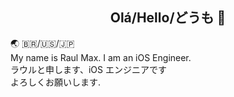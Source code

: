 <h2 align="center">Olá/Hello/どうも 👋</h2>

🌏 🇧🇷/🇺🇸/🇯🇵<br />
My name is Raul Max. I am an iOS Engineer.<br />
ラウルと申します、iOS エンジニアです<br />
よろしくお願いします.
